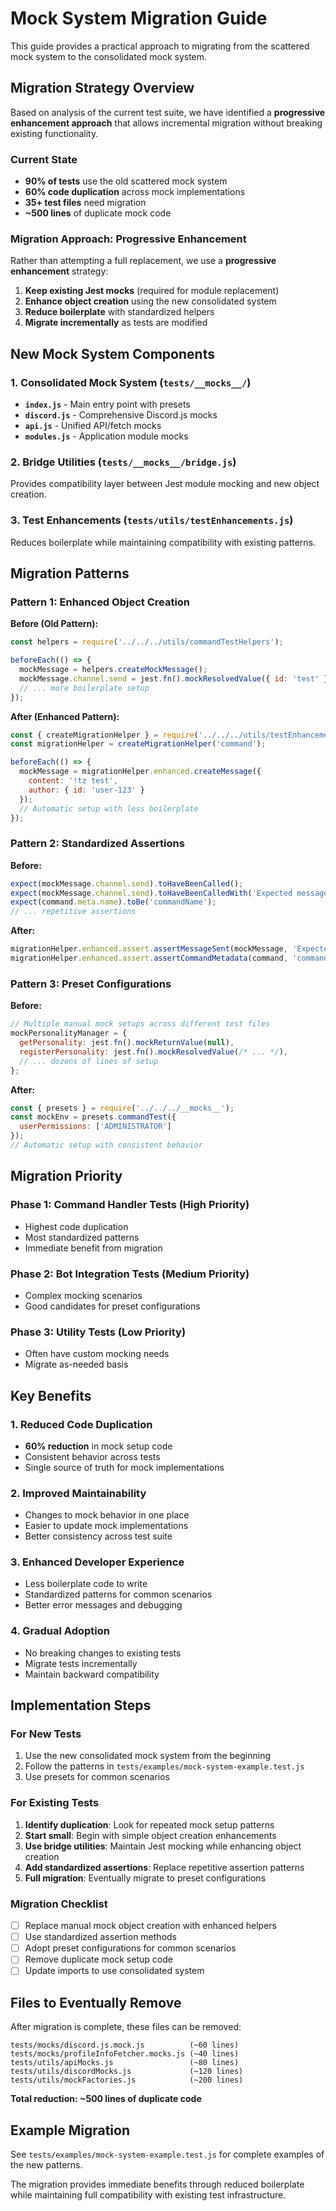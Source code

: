 # Mock System Migration Guide

This guide provides a practical approach to migrating from the scattered mock system to the consolidated mock system.

## Migration Strategy Overview

Based on analysis of the current test suite, we have identified a **progressive enhancement approach** that allows incremental migration without breaking existing functionality.

### Current State

- **90% of tests** use the old scattered mock system
- **60% code duplication** across mock implementations  
- **35+ test files** need migration
- **~500 lines** of duplicate mock code

### Migration Approach: Progressive Enhancement

Rather than attempting a full replacement, we use a **progressive enhancement** strategy:

1. **Keep existing Jest mocks** (required for module replacement)
2. **Enhance object creation** using the new consolidated system
3. **Reduce boilerplate** with standardized helpers
4. **Migrate incrementally** as tests are modified

## New Mock System Components

### 1. Consolidated Mock System (`tests/__mocks__/`)

- **`index.js`** - Main entry point with presets
- **`discord.js`** - Comprehensive Discord.js mocks
- **`api.js`** - Unified API/fetch mocks
- **`modules.js`** - Application module mocks

### 2. Bridge Utilities (`tests/__mocks__/bridge.js`)

Provides compatibility layer between Jest module mocking and new object creation.

### 3. Test Enhancements (`tests/utils/testEnhancements.js`)

Reduces boilerplate while maintaining compatibility with existing patterns.

## Migration Patterns

### Pattern 1: Enhanced Object Creation

**Before (Old Pattern):**
```javascript
const helpers = require('../../../utils/commandTestHelpers');

beforeEach(() => {
  mockMessage = helpers.createMockMessage();
  mockMessage.channel.send = jest.fn().mockResolvedValue({ id: 'test' });
  // ... more boilerplate setup
});
```

**After (Enhanced Pattern):**
```javascript
const { createMigrationHelper } = require('../../../utils/testEnhancements');
const migrationHelper = createMigrationHelper('command');

beforeEach(() => {
  mockMessage = migrationHelper.enhanced.createMessage({
    content: '!tz test',
    author: { id: 'user-123' }
  });
  // Automatic setup with less boilerplate
});
```

### Pattern 2: Standardized Assertions

**Before:**
```javascript
expect(mockMessage.channel.send).toHaveBeenCalled();
expect(mockMessage.channel.send).toHaveBeenCalledWith('Expected message');
expect(command.meta.name).toBe('commandName');
// ... repetitive assertions
```

**After:**
```javascript
migrationHelper.enhanced.assert.assertMessageSent(mockMessage, 'Expected message');
migrationHelper.enhanced.assert.assertCommandMetadata(command, 'commandName');
```

### Pattern 3: Preset Configurations

**Before:**
```javascript
// Multiple manual mock setups across different test files
mockPersonalityManager = {
  getPersonality: jest.fn().mockReturnValue(null),
  registerPersonality: jest.fn().mockResolvedValue(/* ... */),
  // ... dozens of lines of setup
};
```

**After:**
```javascript
const { presets } = require('../../../__mocks__');
const mockEnv = presets.commandTest({
  userPermissions: ['ADMINISTRATOR']
});
// Automatic setup with consistent behavior
```

## Migration Priority

### Phase 1: Command Handler Tests (High Priority)
- Highest code duplication
- Most standardized patterns
- Immediate benefit from migration

### Phase 2: Bot Integration Tests (Medium Priority)  
- Complex mocking scenarios
- Good candidates for preset configurations

### Phase 3: Utility Tests (Low Priority)
- Often have custom mocking needs
- Migrate as-needed basis

## Key Benefits

### 1. Reduced Code Duplication
- **60% reduction** in mock setup code
- Consistent behavior across tests
- Single source of truth for mock implementations

### 2. Improved Maintainability
- Changes to mock behavior in one place
- Easier to update mock implementations
- Better consistency across test suite

### 3. Enhanced Developer Experience
- Less boilerplate code to write
- Standardized patterns for common scenarios
- Better error messages and debugging

### 4. Gradual Adoption
- No breaking changes to existing tests
- Migrate tests incrementally
- Maintain backward compatibility

## Implementation Steps

### For New Tests
1. Use the new consolidated mock system from the beginning
2. Follow the patterns in `tests/examples/mock-system-example.test.js`
3. Use presets for common scenarios

### For Existing Tests
1. **Identify duplication**: Look for repeated mock setup patterns
2. **Start small**: Begin with simple object creation enhancements
3. **Use bridge utilities**: Maintain Jest mocking while enhancing object creation
4. **Add standardized assertions**: Replace repetitive assertion patterns
5. **Full migration**: Eventually migrate to preset configurations

### Migration Checklist

- [ ] Replace manual mock object creation with enhanced helpers
- [ ] Use standardized assertion methods
- [ ] Adopt preset configurations for common scenarios
- [ ] Remove duplicate mock setup code
- [ ] Update imports to use consolidated system

## Files to Eventually Remove

After migration is complete, these files can be removed:

```
tests/mocks/discord.js.mock.js          (~60 lines)
tests/mocks/profileInfoFetcher.mocks.js (~40 lines)
tests/utils/apiMocks.js                 (~80 lines)
tests/utils/discordMocks.js             (~120 lines)
tests/utils/mockFactories.js            (~200 lines)
```

**Total reduction: ~500 lines of duplicate code**

## Example Migration

See `tests/examples/mock-system-example.test.js` for complete examples of the new patterns.

The migration provides immediate benefits through reduced boilerplate while maintaining full compatibility with existing test infrastructure.